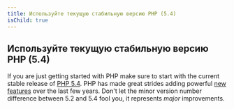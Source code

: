 ```yaml
---
title: Используйте текущую стабильную версию PHP (5.4)
isChild: true
---
```


## Используйте текущую стабильную версию PHP (5.4)

If you are just getting started with PHP make sure to start with the current stable release of [PHP 5.4][php-release]. PHP has made great strides adding powerful [new features](#language_highlights) over the last few years. Don't let the minor version number difference between 5.2 and 5.4 fool you, it represents _major_ improvements.

[php-release]: http://www.php.net/downloads.php
